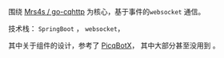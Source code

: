 围绕 [Mrs4s / go-cqhttp](https://github.com/Mrs4s/go-cqhttp) 为核心，基于事件的`websocket` 通信。

技术栈： `SpringBoot` ， `websocket`，



其中关于组件的设计，参考了 [PicqBotX](https://github.com/HyDevelop/PicqBotX)， 其中大部分甚至没用到 。

